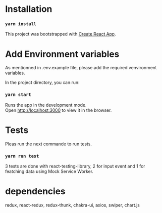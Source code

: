 # Installation

### `yarn install`

This project was bootstrapped with [Create React App](https://github.com/facebook/create-react-app).

# Add Environment variables
As mentionned in .env.example file, please add the required venvironment variables.

In the project directory, you can run:

### `yarn start`

Runs the app in the development mode.\
Open [http://localhost:3000](http://localhost:3000) to view it in the browser.

# Tests
Pleas run the next commande to run tests.

### `yarn run test`

3 tests are done with react-testing-library, 2 for input event and 1 for featching data using Mock Service Worker.

# dependencies
redux, react-redux, redux-thunk, chakra-ui, axios, swiper, chart.js
